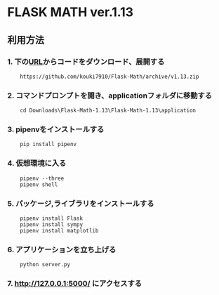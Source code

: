 # FLASK MATH  ver.1.13

## 利用方法

### 1.  下の[URL](https://github.com/kouki7910/Flask-Math/archive/v1.13.zip)からコードをダウンロード、展開する
        https://github.com/kouki7910/Flask-Math/archive/v1.13.zip

### 2. コマンドプロンプトを開き、applicationフォルダに移動する
        cd Downloads\Flask-Math-1.13\Flask-Math-1.13\application

### 3. pipenvをインストールする
        pip install pipenv

### 4. 仮想環境に入る
        pipenv --three
        pipenv shell

### 5. パッケージ,ライブラリをインストールする
        pipenv install Flask
        pipenv install sympy
        pipenv install matplotlib

### 6. アプリケーションを立ち上げる
        python server.py

### 7.  http://127.0.0.1:5000/ にアクセスする
